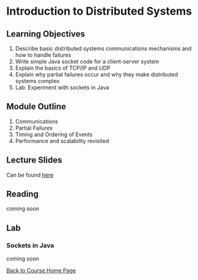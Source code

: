 # Introduction to Distributed Systems

## Learning Objectives

1. Describe basic distributed systems communications mechanisms and how to handle failures
1. Write simple Java socket code for a client-server system 
1. Explain the basics of  TCP/IP and UDP
1. Explain why partial failures occur and why they make distributed systems complex 
1. Lab: Experiment with sockets in Java

## Module Outline

1. Communications
1. Partial Failures
1. Timing and Ordering of Events
1. Performance and scalability revisited

## Lecture Slides
Can be found [here](https://gortonator.github.io/bsds-6650/lectures/week3-fundamentals/BSDS-2019-Week-3.pdf)

## Reading
coming soon

## Lab
### Sockets in Java
coming soon


[Back to Course Home Page](https://gortonator.github.io/bsds-6650/)
